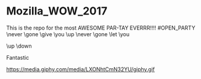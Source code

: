 # Mozilla_WOW_2017
This is the repo for the most AWESOME PAR-TAY EVERRR!!!!
\#OPEN_PARTY
\never
\gone
\give
\you
\up
\never
\gone
\let
\you

\up
\down

Fantastic

https://media.giphy.com/media/LXONhtCmN32YU/giphy.gif
